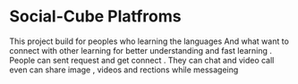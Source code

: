 <h1>Social-Cube Platfroms</h1>

This project build for peoples who learning the languages And what want to connect with other learning for better understanding and fast learning . People can sent request and get connect .
They can chat and video call even can share image , videos and rections while messageing
